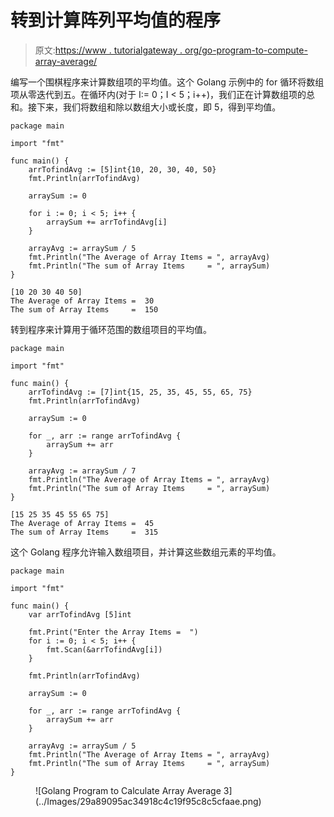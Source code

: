 # 转到计算阵列平均值的程序

> 原文:[https://www . tutorialgateway . org/go-program-to-compute-array-average/](https://www.tutorialgateway.org/go-program-to-calculate-array-average/)

编写一个围棋程序来计算数组项的平均值。这个 Golang 示例中的 for 循环将数组项从零迭代到五。在循环内(对于 I:= 0；I < 5；i++)，我们正在计算数组项的总和。接下来，我们将数组和除以数组大小或长度，即 5，得到平均值。

```
package main

import "fmt"

func main() {
    arrTofindAvg := [5]int{10, 20, 30, 40, 50}
    fmt.Println(arrTofindAvg)

    arraySum := 0

    for i := 0; i < 5; i++ {
        arraySum += arrTofindAvg[i]
    }

    arrayAvg := arraySum / 5
    fmt.Println("The Average of Array Items = ", arrayAvg)
    fmt.Println("The sum of Array Items     = ", arraySum)
}
```

```
[10 20 30 40 50]
The Average of Array Items =  30
The sum of Array Items     =  150
```

转到程序来计算用于循环范围的数组项目的平均值。

```
package main

import "fmt"

func main() {
    arrTofindAvg := [7]int{15, 25, 35, 45, 55, 65, 75}
    fmt.Println(arrTofindAvg)

    arraySum := 0

    for _, arr := range arrTofindAvg {
        arraySum += arr
    }

    arrayAvg := arraySum / 7
    fmt.Println("The Average of Array Items = ", arrayAvg)
    fmt.Println("The sum of Array Items     = ", arraySum)
}
```

```
[15 25 35 45 55 65 75]
The Average of Array Items =  45
The sum of Array Items     =  315
```

这个 Golang 程序允许输入数组项目，并计算这些数组元素的平均值。

```
package main

import "fmt"

func main() {
    var arrTofindAvg [5]int

    fmt.Print("Enter the Array Items =  ")
    for i := 0; i < 5; i++ {
        fmt.Scan(&arrTofindAvg[i])
    }

    fmt.Println(arrTofindAvg)

    arraySum := 0

    for _, arr := range arrTofindAvg {
        arraySum += arr
    }

    arrayAvg := arraySum / 5
    fmt.Println("The Average of Array Items = ", arrayAvg)
    fmt.Println("The sum of Array Items     = ", arraySum)
}
```

<figure class="wp-block-image size-large">![Golang Program to Calculate Array Average 3](../Images/29a89095ac34918c4c19f95c8c5cfaae.png)</figure>